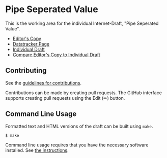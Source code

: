 # Pipe Seperated Value

This is the working area for the individual Internet-Draft, "Pipe Seperated Value".

* [Editor's Copy](https://psv-format.github.io/internet-draft-psv/#go.draft-psv-format.html)
* [Datatracker Page](https://datatracker.ietf.org/doc/draft-psv-format)
* [Individual Draft](https://datatracker.ietf.org/doc/html/draft-psv-format)
* [Compare Editor's Copy to Individual Draft](https://psv-format.github.io/internet-draft-psv/#go.draft-psv-format.diff)


## Contributing

See the
[guidelines for contributions](https://github.com/psv-format/internet-draft-psv/blob//CONTRIBUTING.md).

Contributions can be made by creating pull requests.
The GitHub interface supports creating pull requests using the Edit (✏) button.


## Command Line Usage

Formatted text and HTML versions of the draft can be built using `make`.

```sh
$ make
```

Command line usage requires that you have the necessary software installed.  See
[the instructions](https://github.com/martinthomson/i-d-template/blob/main/doc/SETUP.md).


